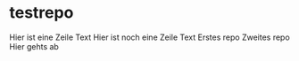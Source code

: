 # testrepo
Hier ist eine Zeile Text
Hier ist noch eine Zeile Text
Erstes repo
Zweites repo
Hier gehts ab